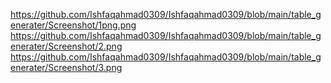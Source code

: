 https://github.com/Ishfaqahmad0309/Ishfaqahmad0309/blob/main/table_generater/Screenshot/1png.png
https://github.com/Ishfaqahmad0309/Ishfaqahmad0309/blob/main/table_generater/Screenshot/2.png
https://github.com/Ishfaqahmad0309/Ishfaqahmad0309/blob/main/table_generater/Screenshot/3.png
